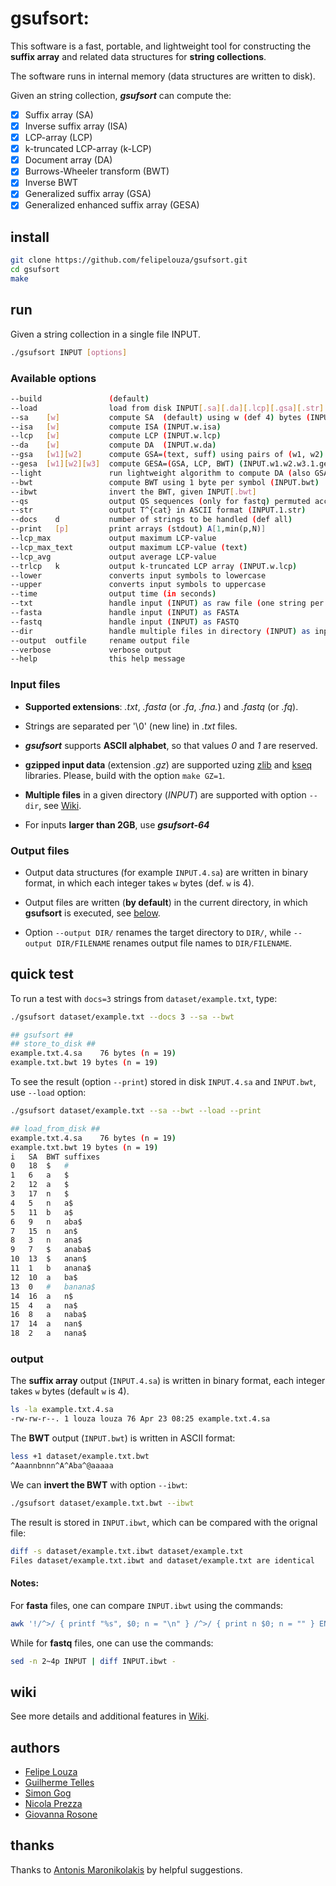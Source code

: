# gsufsort: 

This software is a fast, portable, and lightweight tool for constructing the **suffix array** and related data structures for **string collections**. 

The software runs in internal memory (data structures are written to disk). 

Given an string collection, **_gsufsort_** can compute the:

- [x] Suffix array (SA)
- [x] Inverse suffix array (ISA)
- [x] LCP-array (LCP)
- [x] k-truncated LCP-array (k-LCP)
- [x] Document array (DA)
- [x] Burrows-Wheeler transform (BWT)
- [x] Inverse BWT
- [x] Generalized suffix array (GSA)
- [x] Generalized enhanced suffix array (GESA)

## install

```sh
git clone https://github.com/felipelouza/gsufsort.git
cd gsufsort
make 
```

## run

Given a string collection in a single file INPUT.

```sh
./gsufsort INPUT [options]
```

### Available options

```sh
--build	              (default)
--load                load from disk INPUT[.sa][.da][.lcp][.gsa][.str]
--sa    [w]           compute SA  (default) using w (def 4) bytes (INPUT.w.sa)
--isa   [w]           compute ISA (INPUT.w.isa)
--lcp   [w]           compute LCP (INPUT.w.lcp)
--da    [w]           compute DA  (INPUT.w.da)
--gsa   [w1][w2]      compute GSA=(text, suff) using pairs of (w1, w2) bytes (INPUT.w1.w2.gsa)
--gesa  [w1][w2][w3]  compute GESA=(GSA, LCP, BWT) (INPUT.w1.w2.w3.1.gesa)
--light               run lightweight algorithm to compute DA (also GSA and GESA)
--bwt                 compute BWT using 1 byte per symbol (INPUT.bwt)
--ibwt                invert the BWT, given INPUT[.bwt]
--qs                  output QS sequences (only for fastq) permuted according to the BWT (INPUT.qs)
--str                 output T^{cat} in ASCII format (INPUT.1.str)
--docs    d           number of strings to be handled (def all)
--print   [p]         print arrays (stdout) A[1,min(p,N)]
--lcp_max             output maximum LCP-value
--lcp_max_text        output maximum LCP-value (text)
--lcp_avg             output average LCP-value
--trlcp   k           output k-truncated LCP array (INPUT.w.lcp)
--lower               converts input symbols to lowercase
--upper               converts input symbols to uppercase 
--time                output time (in seconds)
--txt                 handle input (INPUT) as raw file (one string per line)
--fasta               handle input (INPUT) as FASTA 
--fastq               handle input (INPUT) as FASTQ
--dir                 handle multiple files in directory (INPUT) as input
--output  outfile     rename output file
--verbose             verbose output
--help                this help message
```

### Input files 

- **Supported extensions**: _.txt_, _.fasta_ (or _.fa_, _.fna._) and _.fastq_ (or _.fq_).

- Strings are separated per '\0' (new line) in _.txt_ files.

- **_gsufsort_** supports **ASCII alphabet**, so that values _0_ and _1_ are reserved.

- **gzipped input data** (extension _.gz_) are supported uzing [zlib](https://github.com/felipelouza/gsufsort/tree/master/external/zlib) and [kseq](https://github.com/felipelouza/gsufsort/tree/master/external/kseq) libraries. Please, build with the option ``make GZ=1``.

- **Multiple files** in a given directory (_INPUT_) are supported with option ``--dir``, see [Wiki](https://github.com/felipelouza/gsufsort/wiki/Multiple-Files).

- For inputs **larger than 2GB**, use **_gsufsort-64_**

### Output files 

- Output data structures (for example ``INPUT.4.sa``) are written in binary format, in which each integer takes ``w`` bytes (def. ``w`` is 4).

- Output files are written (**by default**) in the current directory, in which **gsufsort** is executed, see [below](https://github.com/felipelouza/gsufsort#output).

- Option ``--output DIR/`` renames the target directory to ``DIR/``, while ``--output DIR/FILENAME`` renames output file names to ``DIR/FILENAME``.

## quick test

To run a test with ``docs=3`` strings from ``dataset/example.txt``, type:

```sh
./gsufsort dataset/example.txt --docs 3 --sa --bwt
```

```sh
## gsufsort ##
## store_to_disk ##
example.txt.4.sa	76 bytes (n = 19)
example.txt.bwt	19 bytes (n = 19)
```

To see the result (option ``--print``) stored in disk ``INPUT.4.sa`` and ``INPUT.bwt``, use ``--load`` option:

```sh
./gsufsort dataset/example.txt --sa --bwt --load --print
```

```sh
## load_from_disk ##
example.txt.4.sa	76 bytes (n = 19)
example.txt.bwt	19 bytes (n = 19)
i	SA	BWT	suffixes
0	18	$	#
1	6	a	$
2	12	a	$
3	17	n	$
4	5	n	a$
5	11	b	a$
6	9	n	aba$
7	15	n	an$
8	3	n	ana$
9	7	$	anaba$
10	13	$	anan$
11	1	b	anana$
12	10	a	ba$
13	0	#	banana$
14	16	a	n$
15	4	a	na$
16	8	a	naba$
17	14	a	nan$
18	2	a	nana$
```

### output

The **suffix array** output (``INPUT.4.sa``) is written in binary format, each integer takes ``w`` bytes (default ``w`` is 4).

```sh
ls -la example.txt.4.sa
-rw-rw-r--. 1 louza louza 76 Apr 23 08:25 example.txt.4.sa
```

The **BWT** output (``INPUT.bwt``) is written in ASCII format:

```sh
less +1 dataset/example.txt.bwt
^Aaannbnnn^A^Aba^@aaaaa
```

We can **invert the BWT** with option ``--ibwt``:

```sh
./gsufsort dataset/example.txt.bwt --ibwt
```

The result is stored in ``INPUT.ibwt``, which can be compared with the orignal file:

```sh
diff -s dataset/example.txt.ibwt dataset/example.txt
Files dataset/example.txt.ibwt and dataset/example.txt are identical
```

#### Notes:

For **fasta** files, one can compare ``INPUT.ibwt`` using the commands:

```sh
awk '!/^>/ { printf "%s", $0; n = "\n" } /^>/ { print n $0; n = "" } END { printf "%s", n }' INPUT | sed '/^>/d' - | diff INPUT.ibwt -
```

While for **fastq** files, one can use the commands:

```sh
sed -n 2~4p INPUT | diff INPUT.ibwt -
```
## wiki

See more details and additional features in [Wiki](https://github.com/felipelouza/gsufsort/wiki).

## authors

* [Felipe Louza](https://github.com/felipelouza)
* [Guilherme Telles](https://github.com/gptelles)
* [Simon Gog](https://github.com/simongog)
* [Nicola Prezza](https://github.com/nicolaprezza)
* [Giovanna Rosone](https://github.com/giovannarosone/)

## thanks

Thanks to [Antonis Maronikolakis](https://github.com/antmarakis) by helpful suggestions.


